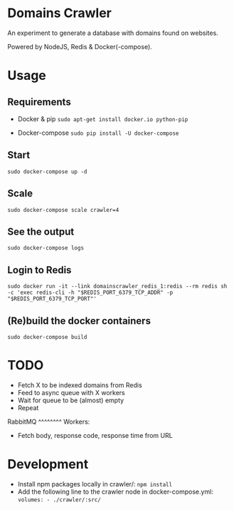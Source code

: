Domains Crawler
================
An experiment to generate a database with domains found on websites.

Powered by NodeJS, Redis & Docker(-compose).

Usage
=====

Requirements
------------

- Docker & pip
`sudo apt-get install docker.io python-pip`

- Docker-compose
`sudo pip install -U docker-compose`

Start
-----
`sudo docker-compose up -d`

Scale
-----
`sudo docker-compose scale crawler=4`

See the output
--------------
`sudo docker-compose logs`

Login to Redis
--------------
`sudo docker run -it --link domainscrawler_redis_1:redis --rm redis sh -c 'exec redis-cli -h "$REDIS_PORT_6379_TCP_ADDR" -p "$REDIS_PORT_6379_TCP_PORT"'`

(Re)build the docker containers
-------------------------------
`sudo docker-compose build`


TODO
====

- Fetch X to be indexed domains from Redis
- Feed to async queue with X workers
- Wait for queue to be (almost) empty
- Repeat


RabbitMQ
^^^^^^^^
Workers:

- Fetch body, response code, response time from URL



Development
===========

- Install npm packages locally in crawler/:
`npm install`
- Add the following line to the crawler node in docker-compose.yml:
`
    volumes:
        - ./crawler/:src/
`

